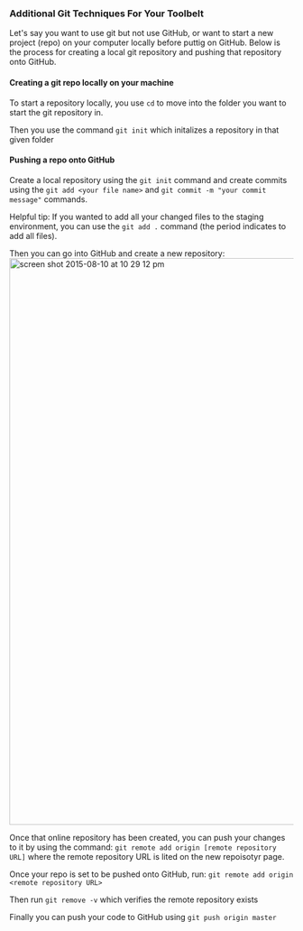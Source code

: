 ### Additional Git Techniques For Your Toolbelt

Let's say you want to use git but not use GitHub, or want to start a new project (repo) on your computer locally before puttig on GitHub. Below is the process for creating a local git repository and pushing that repository onto GitHub.

#### Creating a git repo locally on your machine

To start a repository locally, you use ```cd``` to move into the folder you want to start the git repository in. 

Then you use the command
```git init```
which initalizes a repository in that given folder

#### Pushing a repo onto GitHub

Create a local repository using the ```git init``` command and create commits using the ```git add <your file name>``` and ```git commit -m "your commit message"``` commands.

Helpful tip: If you wanted to add all your changed files to the staging environment, you can use the ```git add .``` command (the period indicates to add all files).

Then you can go into GitHub and create a new repository:
<img width="1005" alt="screen shot 2015-08-10 at 10 29 12 pm" src="https://cloud.githubusercontent.com/assets/5241432/9188864/4a7b13c4-3faf-11e5-87fb-a13f31db8803.png">


Once that online repository has been created, you can push your changes to it by using the command:
```git remote add origin [remote repository URL]``` where the remote repository URL is lited on the new repoisotyr page.

Once your repo is set to be pushed onto GitHub, run:
```git remote add origin <remote repository URL>``` 

Then run ```git remove -v``` which verifies the remote repository exists

Finally you can push your code to GitHub using ```git push origin master```

